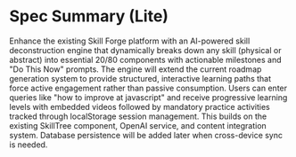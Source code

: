 # Spec Summary (Lite)

Enhance the existing Skill Forge platform with an AI-powered skill deconstruction engine that dynamically breaks down any skill (physical or abstract) into essential 20/80 components with actionable milestones and "Do This Now" prompts. The engine will extend the current roadmap generation system to provide structured, interactive learning paths that force active engagement rather than passive consumption. Users can enter queries like "how to improve at javascript" and receive progressive learning levels with embedded videos followed by mandatory practice activities tracked through localStorage session management. This builds on the existing SkillTree component, OpenAI service, and content integration system. Database persistence will be added later when cross-device sync is needed.

